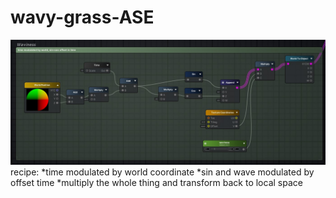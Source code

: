 # wavy-grass-ASE
![](https://github.com/laurentopia/wavy-grass-ASE/blob/master/wavy%20grass%20ASE.jpg)
recipe:
*time modulated by world coordinate
*sin and wave modulated by offset time
*multiply the whole thing and transform back to local space
